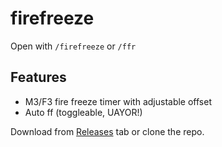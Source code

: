 # firefreeze
Open with `/firefreeze` or `/ffr`

## Features
- M3/F3 fire freeze timer with adjustable offset
- Auto ff (toggleable, UAYOR!)

Download from [Releases](https://github.com/mfaridn03/firefreeze/releases) tab or clone the repo.